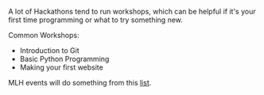 A lot of Hackathons tend to run workshops, which can be helpful if it's your
first time programming or what to try something new.

Common Workshops:

* Introduction to Git
* Basic Python Programming
* Making your first website

MLH events will do something from this [list](https://localhost.mlh.io/#activities).
